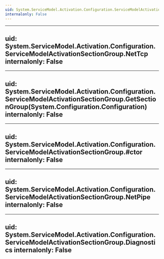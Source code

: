 ```yaml
---
uid: System.ServiceModel.Activation.Configuration.ServiceModelActivationSectionGroup
internalonly: False
---
```


---
uid: System.ServiceModel.Activation.Configuration.ServiceModelActivationSectionGroup.NetTcp
internalonly: False
---

---
uid: System.ServiceModel.Activation.Configuration.ServiceModelActivationSectionGroup.GetSectionGroup(System.Configuration.Configuration)
internalonly: False
---

---
uid: System.ServiceModel.Activation.Configuration.ServiceModelActivationSectionGroup.#ctor
internalonly: False
---

---
uid: System.ServiceModel.Activation.Configuration.ServiceModelActivationSectionGroup.NetPipe
internalonly: False
---

---
uid: System.ServiceModel.Activation.Configuration.ServiceModelActivationSectionGroup.Diagnostics
internalonly: False
---
